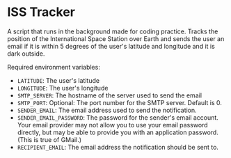 # ISS Tracker
A script that runs in the background made for coding practice. Tracks the
position of the International Space Station over Earth and sends the user an
email if it is within 5 degrees of the user's latitude and longitude and it is
dark outside.

Required environment variables:
- `LATITUDE`: The user's latitude
- `LONGITUDE`: The user's longitude
- `SMTP_SERVER`: The hostname of the server used to send the email
- `SMTP_PORT`: Optional: The port number for the SMTP server. Default is 0.
- `SENDER_EMAIL`: The email address used to send the notification.  
- `SENDER_EMAIL_PASSWORD`: The password for the sender's email account. Your 
  email provider may not allow you to use your email password directly, but may 
  be able to provide you with an application password. (This is true of GMail.)
- `RECIPIENT_EMAIL`: The email address the notification should be sent to.  